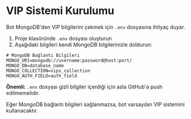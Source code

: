 # VIP Sistemi Kurulumu

Bot MongoDB'den VIP bilgilerini çekmek için `.env` dosyasına ihtiyaç duyar.

1. Proje klasöründe `.env` dosyası oluşturun
2. Aşağıdaki bilgileri kendi MongoDB bilgilerinizle doldurun:

```env
# MongoDB Bağlantı Bilgileri
MONGO_URI=mongodb://username:password@host:port/
MONGO_DB=database_name
MONGO_COLLECTION=vips_collection
MONGO_AUTH_FIELD=auth_field
```

**Önemli:** `.env` dosyası gizli bilgiler içerdiği için asla GitHub'a push edilmemelidir.

Eğer MongoDB bağlantı bilgileri sağlanmazsa, bot varsayılan VIP sistemini kullanacaktır.